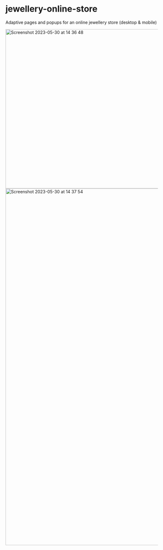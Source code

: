 # jewellery-online-store
Adaptive pages and popups for an online jewellery store (desktop &amp; mobile)

<img width="526" alt="Screenshot 2023-05-30 at 14 36 48" src="https://github.com/annaperkova/jewellery-online-store/assets/114907418/bdb04f89-a5a4-475b-bd63-e7e053127608">
<img width="1178" alt="Screenshot 2023-05-30 at 14 37 54" src="https://github.com/annaperkova/jewellery-online-store/assets/114907418/cbfda91c-7a0a-48a6-a52d-946a9bf2bfc6">

